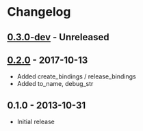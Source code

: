 # Changelog

## [0.3.0-dev][Unreleased] - Unreleased

## [0.2.0] - 2017-10-13
* Added create_bindings / release_bindings
* Added to_name, debug_str

## 0.1.0 - 2013-10-31
* Initial release


[Unreleased]: https://github.com/jefferyto/python-gtk-utils/compare/0.2.0...main
[0.2.0]: https://github.com/jefferyto/python-gtk-utils/compare/0.1.0...0.2.0
